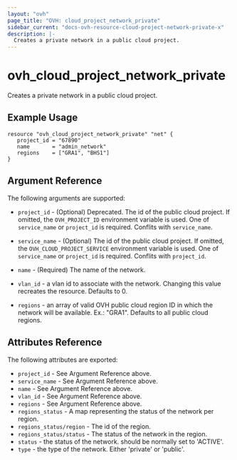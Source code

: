 ```yaml
---
layout: "ovh"
page_title: "OVH: cloud_project_network_private"
sidebar_current: "docs-ovh-resource-cloud-project-network-private-x"
description: |-
  Creates a private network in a public cloud project.
---
```


# ovh_cloud_project_network_private

Creates a private network in a public cloud project.

## Example Usage

```hcl
resource "ovh_cloud_project_network_private" "net" {
   project_id = "67890"
   name       = "admin_network"
   regions    = ["GRA1", "BHS1"]
}
```

## Argument Reference

The following arguments are supported:


* `project_id` - (Optional) Deprecated. The id of the public cloud project. If omitted,
    the `OVH_PROJECT_ID` environment variable is used.
    One of `service_name` or `project_id` is required. Conflits with `service_name`.

* `service_name` - (Optional) The id of the public cloud project. If omitted,
    the `OVH_CLOUD_PROJECT_SERVICE` environment variable is used. 
    One of `service_name` or `project_id` is required. Conflits with `project_id`.

* `name` - (Required) The name of the network.

* `vlan_id` - a vlan id to associate with the network.
   Changing this value recreates the resource. Defaults to 0.

* `regions` - an array of valid OVH public cloud region ID in which the network
   will be available. Ex.: "GRA1". Defaults to all public cloud regions.

## Attributes Reference

The following attributes are exported:

* `project_id` - See Argument Reference above.
* `service_name` - See Argument Reference above.
* `name` - See Argument Reference above.
* `vlan_id` - See Argument Reference above.
* `regions` - See Argument Reference above.
* `regions_status` - A map representing the status of the network per region.
* `regions_status/region` - The id of the region.
* `regions_status/status` - The status of the network in the region.
* `status` - the status of the network. should be normally set to 'ACTIVE'.
* `type` - the type of the network. Either 'private' or 'public'. 
